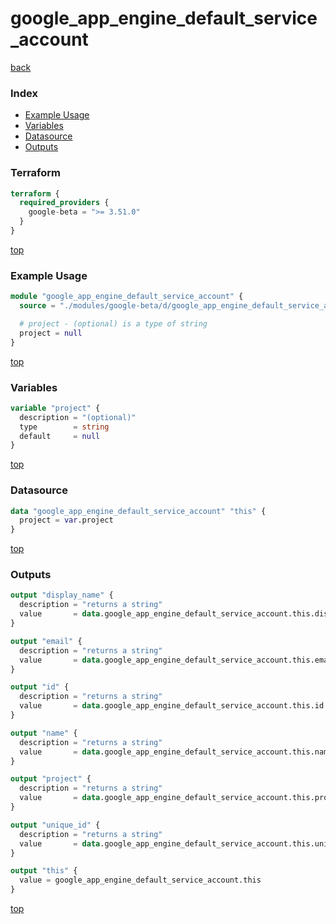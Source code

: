 # google_app_engine_default_service_account

[back](../google-beta.md)

### Index

- [Example Usage](#example-usage)
- [Variables](#variables)
- [Datasource](#datasource)
- [Outputs](#outputs)

### Terraform

```terraform
terraform {
  required_providers {
    google-beta = ">= 3.51.0"
  }
}
```

[top](#index)

### Example Usage

```terraform
module "google_app_engine_default_service_account" {
  source = "./modules/google-beta/d/google_app_engine_default_service_account"

  # project - (optional) is a type of string
  project = null
}
```

[top](#index)

### Variables

```terraform
variable "project" {
  description = "(optional)"
  type        = string
  default     = null
}
```

[top](#index)

### Datasource

```terraform
data "google_app_engine_default_service_account" "this" {
  project = var.project
}
```

[top](#index)

### Outputs

```terraform
output "display_name" {
  description = "returns a string"
  value       = data.google_app_engine_default_service_account.this.display_name
}

output "email" {
  description = "returns a string"
  value       = data.google_app_engine_default_service_account.this.email
}

output "id" {
  description = "returns a string"
  value       = data.google_app_engine_default_service_account.this.id
}

output "name" {
  description = "returns a string"
  value       = data.google_app_engine_default_service_account.this.name
}

output "project" {
  description = "returns a string"
  value       = data.google_app_engine_default_service_account.this.project
}

output "unique_id" {
  description = "returns a string"
  value       = data.google_app_engine_default_service_account.this.unique_id
}

output "this" {
  value = google_app_engine_default_service_account.this
}
```

[top](#index)